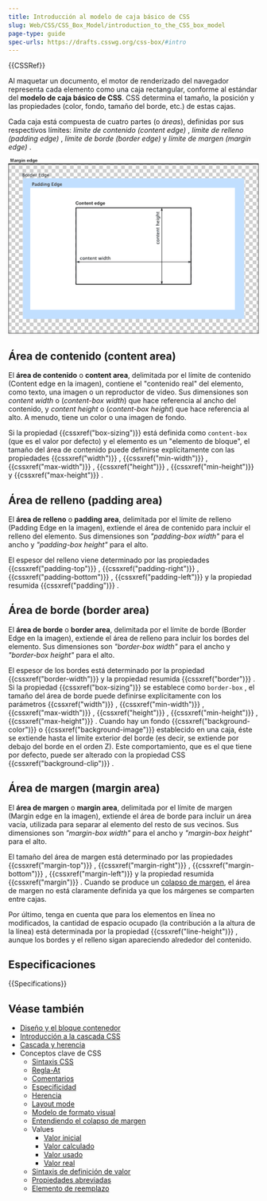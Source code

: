 ```yaml
---
title: Introducción al modelo de caja básico de CSS
slug: Web/CSS/CSS_Box_Model/introduction_to_the_CSS_box_model
page-type: guide
spec-urls: https://drafts.csswg.org/css-box/#intro
---
```


{{CSSRef}}

Al maquetar un documento, el motor de renderizado del navegador representa cada elemento como una caja rectangular, conforme al estándar del **modelo de caja básico de CSS**. CSS determina el tamaño, la posición y las propiedades (color, fondo, tamaño del borde, etc.) de estas cajas.

Cada caja está compuesta de cuatro partes (o _áreas_), definidas por sus respectivos límites: _límite de contenido (content edge)_ , _límite de relleno (padding edge)_ , _límite de borde (border edge)_  y  _límite de margen (margin edge)_ .

![CSS Box model](<boxmodel-(3).png>)

## Área de contenido (content area)

El **área de contenido** o **content area**, delimitada por el límite de contenido (Content edge en la imagen), contiene el "contenido real" del elemento, como texto, una imagen o un reproductor de video. Sus dimensiones son _content width_ o (_content-box width_) que hace referencia al ancho del contenido, y _content height_ o (_content-box height_) que hace referencia al alto. A menudo, tiene un color o una imagen de fondo.

Si la propiedad {{cssxref("box-sizing")}} está definida como `content-box` (que es el valor por defecto) y el elemento es un "elemento de bloque", el tamaño del área de contenido puede definirse explícitamente con las propiedades {{cssxref("width")}} , {{cssxref("min-width")}} , {{cssxref("max-width")}} , {{cssxref("height")}} , {{cssxref("min-height")}} y {{cssxref("max-height")}} .

## Área de relleno (padding area)

El **área de relleno** o **padding area**, delimitada por el límite de relleno (Padding Edge en la imagen), extiende el área de contenido para incluir el relleno del elemento. Sus dimensiones son _"padding-box width"_ para el ancho y _"padding-box height"_ para el alto.

El espesor del relleno viene determinado por las propiedades {{cssxref("padding-top")}} , {{cssxref("padding-right")}} , {{cssxref("padding-bottom")}} , {{cssxref("padding-left")}} y la propiedad resumida {{cssxref("padding")}} .

## Área de borde (border area)

El **área de borde** o **border area**, delimitada por el límite de borde (Border Edge en la imagen), extiende el área de relleno para incluir los bordes del elemento. Sus dimensiones son _"border-box width"_ para el ancho y _"border-box height"_ para el alto.

El espesor de los bordes está determinado por la propiedad {{cssxref("border-width")}} y la propiedad resumida {{cssxref("border")}} . Si la propiedad {{cssxref("box-sizing")}} se establece como `border-box` , el tamaño del área de borde puede definirse explícitamente con los parámetros {{cssxref("width")}} , {{cssxref("min-width")}} , {{cssxref("max-width")}} , {{cssxref("height")}} , {{cssxref("min-height")}} , {{cssxref("max-height")}} . Cuando hay un fondo {{cssxref("background-color")}} o {{cssxref("background-image")}} establecido en una caja, éste se extiende hasta el límite exterior del borde (es decir, se extiende por debajo del borde en el orden Z). Este comportamiento, que es el que tiene por defecto, puede ser alterado con la propiedad CSS {{cssxref("background-clip")}} . 

## Área de margen (margin area)

El **área de margen** o **margin area**, delimitada por el límite de margen (Margin edge en la imagen), extiende el área de borde para incluir un área vacía, utilizada para separar al elemento del resto de sus vecinos. Sus dimensiones son _"margin-box width"_ para el ancho y _"margin-box height"_ para el alto.

El tamaño del área de margen está determinado por las propiedades {{cssxref("margin-top")}} , {{cssxref("margin-right")}} , {{cssxref("margin-bottom")}} , {{cssxref("margin-left")}} y la propiedad resumida {{cssxref("margin")}} . Cuando se produce un [colapso de margen](/es/docs/Web/CSS/CSS_Box_Model/Mastering_margin_collapsing), el área de margen no está claramente definida ya que los márgenes se comparten entre cajas.

Por último, tenga en cuenta que para los elementos en línea no modificados, la cantidad de espacio ocupado (la contribución a la altura de la línea) está determinada por la propiedad {{cssxref("line-height")}} , aunque los bordes y el relleno sigan apareciendo alrededor del contenido.

## Especificaciones

{{Specifications}}

## Véase también

- [Diseño y el bloque contenedor](/es/docs/Web/CSS/Containing_block)
- [Introducción a la cascada CSS](/es/docs/Web/CSS/Cascade)
- [Cascada y herencia](/es/docs/Learn/CSS/Building_blocks/Cascade_and_inheritance)
- Conceptos clave de CSS
  - [Sintaxis CSS](/es/docs/web/CSS/Syntax)
  - [Regla-At](/es/docs/Web/CSS/At-rule)
  - [Comentarios](/es/docs/Web/CSS/Comments)
  - [Especificidad](/es/docs/Web/CSS/Specificity)
  - [Herencia](/es/docs/Web/CSS/inheritance)
  - [Layout mode](/es/docs/Web/CSS/Layout_mode)
  - [Modelo de formato visual](/es/docs/Web/CSS/Visual_formatting_model)
  - [Entendiendo el colapso de margen](/es/docs/Web/CSS/CSS_Box_Model/Mastering_margin_collapsing)
  - Values
    - [Valor inicial](/es/docs/Web/CSS/initial_value)
    - [Valor calculado](/es/docs/Web/CSS/computed_value)
    - [Valor usado](/es/docs/Web/CSS/used_value)
    - [Valor real](/es/docs/Web/CSS/actual_value)
  - [Sintaxis de definición de valor](/es/docs/Web/CSS/Value_definition_syntax)
  - [Propiedades abreviadas](/es/docs/Web/CSS/Shorthand_properties)
  - [Elemento de reemplazo](/es/docs/Web/CSS/Replaced_element)
